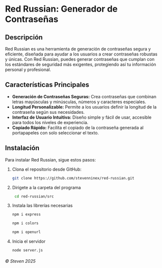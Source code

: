 # Red Russian: Generador de Contraseñas

## Descripción

Red Russian es una herramienta de generación de contraseñas segura y eficiente, diseñada para ayudar a los usuarios a crear contraseñas robustas y únicas. Con Red Russian, puedes generar contraseñas que cumplan con los estándares de seguridad más exigentes, protegiendo así tu información personal y profesional.

## Características Principales

- **Generación de Contraseñas Seguras:** Crea contraseñas que combinan letras mayúsculas y minúsculas, números y caracteres especiales.
- **Longitud Personalizable:** Permite a los usuarios definir la longitud de la contraseña según sus necesidades.
- **Interfaz de Usuario Intuitiva:** Diseño simple y fácil de usar, accesible para todos los niveles de experiencia.
- **Copiado Rápido:** Facilita el copiado de la contraseña generada al portapapeles con solo seleccionar el texto.

## Instalación

Para instalar Red Russian, sigue estos pasos:

1. Clona el repositorio desde GitHub:
   ```bash
   git clone https://github.com/stevenninex/red-russian.git
   ```
2. Dirigete a la carpeta del programa
   ```bash
    cd red-russian/src
    ```
3. Instala las librerías necesarias
   ```bash
   npm i express
   ```
   ```bash
   npm i colors
   ```
   ```bash
   npm i openurl
   ```
4. Inicia el servidor
   ```bash
   node server.js
   ```

<h6>&copy Steven 2025</h6>
